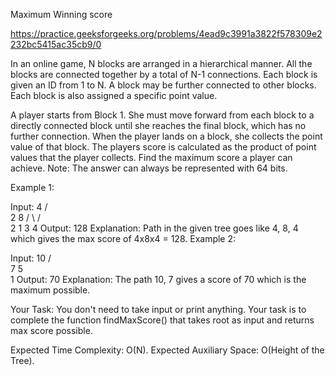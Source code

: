 Maximum Winning score

https://practice.geeksforgeeks.org/problems/4ead9c3991a3822f578309e2232bc5415ac35cb9/0

In an online game, N blocks are arranged in a hierarchical manner. All the blocks are connected together by a total of N-1 connections. Each block is given an ID from 1 to N. A block may be further connected to other blocks. Each block is also assigned a specific point value.

A player starts from Block 1. She must move forward from each block to a directly connected block until she reaches the final block, which has no further connection. When the player lands on a block, she collects the point value of that block. The players score is calculated as the product of point values that the player collects.
Find the maximum score a player can achieve.
Note: The answer can always be represented with 64 bits.


Example 1:

Input:
     4
    / \
   2   8
  / \ / \
 2  1 3  4
Output: 128
Explanation: Path in the given tree 
goes like 4, 8, 4 which gives the max
score of 4x8x4 = 128.
Example 2:

Input:
     10
   /    \
  7      5
          \
           1
Output: 70
Explanation: The path 10, 7 gives a 
score of 70 which is the maximum possible.

Your Task:
You don't need to take input or print anything. Your task is to complete the function findMaxScore() that takes root as input and returns max score possible.


Expected Time Complexity: O(N).
Expected Auxiliary Space: O(Height of the Tree).
